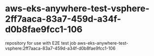 # aws-eks-anywhere-test-vsphere-2ff7aaca-83a7-459d-a34f-d0b8fae9fcc1-106
repository for use with E2E test job aws-eks-anywhere-test-vsphere:2ff7aaca-83a7-459d-a34f-d0b8fae9fcc1-106
